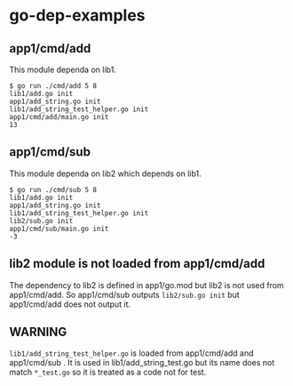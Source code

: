 # go-dep-examples

## app1/cmd/add

This module dependa on lib1.

```
$ go run ./cmd/add 5 8
lib1/add.go init
app1/add_string.go init
lib1/add_string_test_helper.go init
app1/cmd/add/main.go init
13
```

## app1/cmd/sub

This module dependa on lib2 which depends on lib1.

```
$ go run ./cmd/sub 5 8
lib1/add.go init
app1/add_string.go init
lib1/add_string_test_helper.go init
lib2/sub.go init
app1/cmd/sub/main.go init
-3
```

## lib2 module is not loaded from app1/cmd/add

The dependency to lib2 is defined in app1/go.mod but lib2 is not used
from app1/cmd/add. So app1/cmd/sub outputs `lib2/sub.go init` but
app1/cmd/add does not output it.

## WARNING

`lib1/add_string_test_helper.go` is loaded from app1/cmd/add and app1/cmd/sub .
It is used in lib1/add_string_test.go but its name does not match `*_test.go` so
it is treated as a code not for test.
